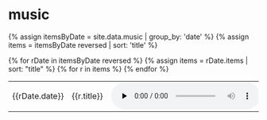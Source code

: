 # music
{% assign itemsByDate = site.data.music | group_by: 'date' %}
{% assign items = itemsByDate reversed | sort: 'title' %}
<table>
{% for rDate in itemsByDate reversed %}
{% assign items = rDate.items | sort: "title" %}
{% for r in items %}
    <tr>
        <td>{{rDate.date}}</td>
        <td>
            {{r.title}}
        </td>
        <td>
            <audio src="{{site.url}}/recordings/{{r.path}}" controls controlsList="nodownload" preload="none" />
        </td>
    </tr>
{% endfor %}
</table>
